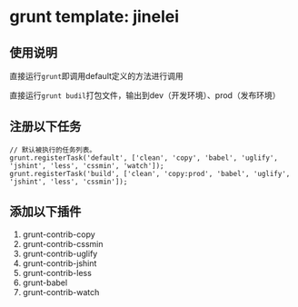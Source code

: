 # grunt template: jinelei

## 使用说明
直接运行```grunt```即调用default定义的方法进行调用

直接运行```grunt budil```打包文件，输出到dev（开发环境）、prod（发布环境）

## 注册以下任务

```
// 默认被执行的任务列表。
grunt.registerTask('default', ['clean', 'copy', 'babel', 'uglify', 'jshint', 'less', 'cssmin', 'watch']);
grunt.registerTask('build', ['clean', 'copy:prod', 'babel', 'uglify', 'jshint', 'less', 'cssmin']);
```

## 添加以下插件

1. grunt-contrib-copy
1. grunt-contrib-cssmin
1. grunt-contrib-uglify
1. grunt-contrib-jshint
1. grunt-contrib-less
1. grunt-babel
1. grunt-contrib-watch
